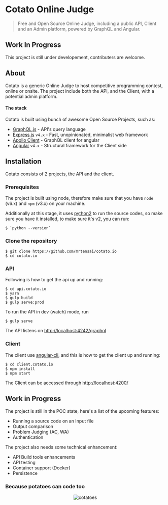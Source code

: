 # Cotato Online Judge
> Free and Open Source Online Judge, including a public API, Client and an Admin platform, powered by GraphQL and Angular.

## Work In Progress
This project is still under developement, contributers are welcome.

## About
Cotato is a generic Online Judge to host competitive programming contest, online or onsite.
The project include both the API, and the Client, with a potential admin platform.

#### The stack
Cotato is built using bunch of awesome Open Source Projects, such as:
- [GraphQL.js](http://graphql.org/graphql-js/) - API's query language
- [Express.js](https://expressjs.com/) `v4.x` - Fast, unopinionated, minimalist web framework
- [Apollo Client](http://dev.apollodata.com/) - GraphQL client for angular
- [Angular](https://angular.io/) `v4.x` - Structural framework for the Client side

## Installation
Cotato consists of 2 projects, the API and the client.

### Prerequisites

The project is built using node, therefore make sure that you have `node` (v6.x) and `npm` (v3.x) on your machine.

Additionally at this stage, it uses [python2](https://www.python.org/) to run the source codes, so make sure you have it installed, to make sure it's v2, you can run:

	$ `python --version` 


### Clone the repository

	$ git clone https://github.com/mrtensai/cotato.io
	$ cd cotato.io

### API

Following is how to get the api up and running:

	$ cd api.cotato.io
	$ yarn
	$ gulp build
	$ gulp serve:prod

To run the API in dev (watch) mode, run

	$ gulp serve

The API listens on [http://localhost:4242/graphql](http://localhost:4242/graphql)

### Client

The client use [angular-cli](https://github.com/angular/angular-cli), and this is how to get the client up and running:

	$ cd client.cotato.io
	$ npm install
	$ npm start

The Client can be accessed through [http://localhost:4200/](http://localhost:4200/)

## Work in Progress

The project is still in the POC state, here's a list of the upcoming features:
- Running a source code on an Input file
- Output comparison
- Problem Judging (AC, WA)
- Authentication


The project also needs some technical enhancement:
- API Build tools enhancements
- API testing
- Container support (Docker)
- Persistence

### Because potatoes can code too
<p align="center">
  <img src="http://i.imgur.com/F13Vror.gif" alt="cotatoes"/>
</p>
